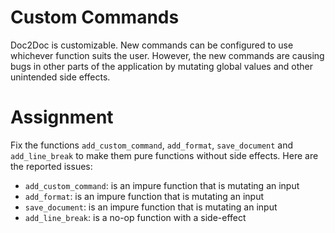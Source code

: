 # Custom Commands

Doc2Doc is customizable. New commands can be configured to use whichever function suits the user. However, the new commands are causing bugs in other parts of the application by mutating global values and other unintended side effects.

# Assignment

Fix the functions `add_custom_command`, `add_format`, `save_document` and `add_line_break` to make them pure functions without side effects. Here are the reported issues:

*   `add_custom_command`: is an impure function that is mutating an input
*   `add_format`: is an impure function that is mutating an input
*   `save_document`: is an impure function that is mutating an input
*   `add_line_break`: is a no-op function with a side-effect

